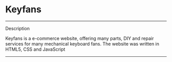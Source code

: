 # Keyfans
****************************************************
Description

Keyfans is a e-commerce website, offering many parts, DIY and repair services for many mechanical keyboard fans.
The website was written in HTML5, CSS and JavaScript

****************************************************

